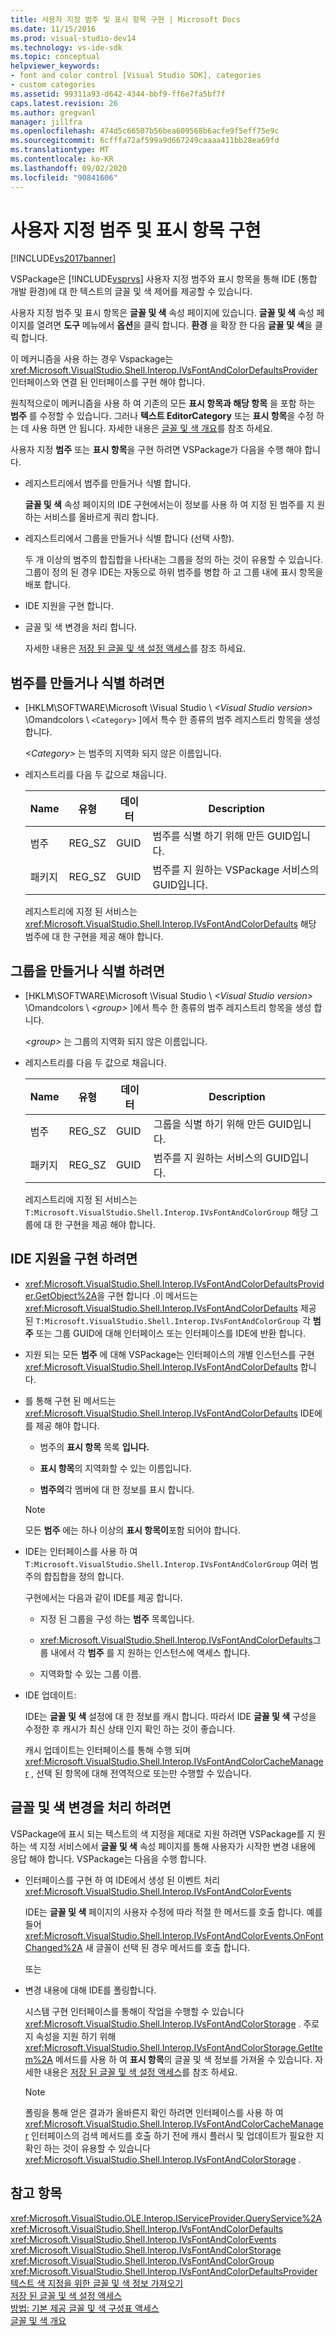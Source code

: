 ```yaml
---
title: 사용자 지정 범주 및 표시 항목 구현 | Microsoft Docs
ms.date: 11/15/2016
ms.prod: visual-studio-dev14
ms.technology: vs-ide-sdk
ms.topic: conceptual
helpviewer_keywords:
- font and color control [Visual Studio SDK], categories
- custom categories
ms.assetid: 99311a93-d642-4344-bbf9-ff6e7fa5bf7f
caps.latest.revision: 26
ms.author: gregvanl
manager: jillfra
ms.openlocfilehash: 474d5c66507b56bea609568b6acfe9f5eff75e9c
ms.sourcegitcommit: 6cfffa72af599a9d667249caaaa411bb28ea69fd
ms.translationtype: MT
ms.contentlocale: ko-KR
ms.lasthandoff: 09/02/2020
ms.locfileid: "90841606"
---
```

# <a name="implementing-custom-categories-and-display-items"></a>사용자 지정 범주 및 표시 항목 구현
[!INCLUDE[vs2017banner](../includes/vs2017banner.md)]

VSPackage은 [!INCLUDE[vsprvs](../includes/vsprvs-md.md)] 사용자 지정 범주와 표시 항목을 통해 IDE (통합 개발 환경)에 대 한 텍스트의 글꼴 및 색 제어를 제공할 수 있습니다.  
  
 사용자 지정 범주 및 표시 항목은 **글꼴 및 색** 속성 페이지에 있습니다. **글꼴 및 색** 속성 페이지를 열려면 **도구** 메뉴에서 **옵션**을 클릭 합니다. **환경** 을 확장 한 다음 **글꼴 및 색**을 클릭 합니다.  
  
 이 메커니즘을 사용 하는 경우 Vspackage는 <xref:Microsoft.VisualStudio.Shell.Interop.IVsFontAndColorDefaultsProvider> 인터페이스와 연결 된 인터페이스를 구현 해야 합니다.  
  
 원칙적으로이 메커니즘을 사용 하 여 기존의 모든 **표시 항목과 해당 항목** 을 포함 하는 **범주** 를 수정할 수 있습니다. 그러나 **텍스트 EditorCategory** 또는 **표시 항목**을 수정 하는 데 사용 하면 안 됩니다. 자세한 내용은 [글꼴 및 색 개요](../extensibility/font-and-color-overview.md)를 참조 하세요.  
  
 사용자 지정 **범주** 또는 **표시 항목**을 구현 하려면 VSPackage가 다음을 수행 해야 합니다.  
  
- 레지스트리에서 범주를 만들거나 식별 합니다.  
  
   **글꼴 및 색** 속성 페이지의 IDE 구현에서는이 정보를 사용 하 여 지정 된 범주를 지 원하는 서비스를 올바르게 쿼리 합니다.  
  
- 레지스트리에서 그룹을 만들거나 식별 합니다 (선택 사항).  
  
   두 개 이상의 범주의 합집합을 나타내는 그룹을 정의 하는 것이 유용할 수 있습니다. 그룹이 정의 된 경우 IDE는 자동으로 하위 범주를 병합 하 고 그룹 내에 표시 항목을 배포 합니다.  
  
- IDE 지원을 구현 합니다.  
  
- 글꼴 및 색 변경을 처리 합니다.  
  
  자세한 내용은 [저장 된 글꼴 및 색 설정 액세스](../extensibility/accessing-stored-font-and-color-settings.md)를 참조 하세요.  
  
## <a name="to-create-or-identify-categories"></a>범주를 만들거나 식별 하려면  
  
- [HKLM\SOFTWARE\Microsoft \Visual Studio \\ *\<Visual Studio version>* \Omandcolors \\ `<Category>` ]에서 특수 한 종류의 범주 레지스트리 항목을 생성 합니다.  
  
   *\<Category>* 는 범주의 지역화 되지 않은 이름입니다.  
  
- 레지스트리를 다음 두 값으로 채웁니다.  
  
  |Name|유형|데이터|Description|  
  |----------|----------|----------|-----------------|  
  |범주|REG_SZ|GUID|범주를 식별 하기 위해 만든 GUID입니다.|  
  |패키지|REG_SZ|GUID|범주를 지 원하는 VSPackage 서비스의 GUID입니다.|  
  
  레지스트리에 지정 된 서비스는 <xref:Microsoft.VisualStudio.Shell.Interop.IVsFontAndColorDefaults> 해당 범주에 대 한 구현을 제공 해야 합니다.  
  
## <a name="to-create-or-identify-groups"></a>그룹을 만들거나 식별 하려면  
  
- [HKLM\SOFTWARE\Microsoft \Visual Studio \\ *\<Visual Studio version>* \Omandcolors \\ *\<group>* ]에서 특수 한 종류의 범주 레지스트리 항목을 생성 합니다.  
  
   *\<group>* 는 그룹의 지역화 되지 않은 이름입니다.  
  
- 레지스트리를 다음 두 값으로 채웁니다.  
  
  |Name|유형|데이터|Description|  
  |----------|----------|----------|-----------------|  
  |범주|REG_SZ|GUID|그룹을 식별 하기 위해 만든 GUID입니다.|  
  |패키지|REG_SZ|GUID|범주를 지 원하는 서비스의 GUID입니다.|  
  
  레지스트리에 지정 된 서비스는 `T:Microsoft.VisualStudio.Shell.Interop.IVsFontAndColorGroup` 해당 그룹에 대 한 구현을 제공 해야 합니다.  
  
## <a name="to-implement-ide-support"></a>IDE 지원을 구현 하려면  
  
- <xref:Microsoft.VisualStudio.Shell.Interop.IVsFontAndColorDefaultsProvider.GetObject%2A>을 구현 합니다 .이 메서드는 <xref:Microsoft.VisualStudio.Shell.Interop.IVsFontAndColorDefaults> 제공 된 `T:Microsoft.VisualStudio.Shell.Interop.IVsFontAndColorGroup` 각 **범주** 또는 그룹 GUID에 대해 인터페이스 또는 인터페이스를 IDE에 반환 합니다.  
  
- 지원 되는 모든 **범주** 에 대해 VSPackage는 인터페이스의 개별 인스턴스를 구현 <xref:Microsoft.VisualStudio.Shell.Interop.IVsFontAndColorDefaults> 합니다.  
  
- 를 통해 구현 된 메서드는 <xref:Microsoft.VisualStudio.Shell.Interop.IVsFontAndColorDefaults> IDE에를 제공 해야 합니다.  
  
  - 범주의 **표시 항목** 목록 **입니다.**  
  
  - **표시 항목**의 지역화할 수 있는 이름입니다.  
  
  - **범주의**각 멤버에 대 한 정보를 표시 합니다.  
  
  > [!NOTE]
  > 모든 **범주** 에는 하나 이상의 **표시 항목이**포함 되어야 합니다.  
  
- IDE는 인터페이스를 사용 하 여 `T:Microsoft.VisualStudio.Shell.Interop.IVsFontAndColorGroup` 여러 범주의 합집합을 정의 합니다.  
  
   구현에서는 다음과 같이 IDE를 제공 합니다.  
  
  - 지정 된 그룹을 구성 하는 **범주** 목록입니다.  
  
  - <xref:Microsoft.VisualStudio.Shell.Interop.IVsFontAndColorDefaults>그룹 내에서 각 **범주** 를 지 원하는 인스턴스에 액세스 합니다.  
  
  - 지역화할 수 있는 그룹 이름.  
  
- IDE 업데이트:  
  
   IDE는 **글꼴 및 색** 설정에 대 한 정보를 캐시 합니다. 따라서 IDE **글꼴 및 색** 구성을 수정한 후 캐시가 최신 상태 인지 확인 하는 것이 좋습니다.  
  
  캐시 업데이트는 인터페이스를 통해 수행 되며 <xref:Microsoft.VisualStudio.Shell.Interop.IVsFontAndColorCacheManager> , 선택 된 항목에 대해 전역적으로 또는만 수행할 수 있습니다.  
  
## <a name="to-handle-font-and-color-changes"></a>글꼴 및 색 변경을 처리 하려면  
 VSPackage에 표시 되는 텍스트의 색 지정을 제대로 지원 하려면 VSPackage를 지 원하는 색 지정 서비스에서 **글꼴 및 색** 속성 페이지를 통해 사용자가 시작한 변경 내용에 응답 해야 합니다. VSPackage는 다음을 수행 합니다.  
  
- 인터페이스를 구현 하 여 IDE에서 생성 된 이벤트 처리 <xref:Microsoft.VisualStudio.Shell.Interop.IVsFontAndColorEvents>  
  
     IDE는 **글꼴 및 색** 페이지의 사용자 수정에 따라 적절 한 메서드를 호출 합니다. 예를 들어 <xref:Microsoft.VisualStudio.Shell.Interop.IVsFontAndColorEvents.OnFontChanged%2A> 새 글꼴이 선택 된 경우 메서드를 호출 합니다.  
  
     또는  
  
- 변경 내용에 대해 IDE를 폴링합니다.  
  
     시스템 구현 인터페이스를 통해이 작업을 수행할 수 있습니다 <xref:Microsoft.VisualStudio.Shell.Interop.IVsFontAndColorStorage> . 주로 지 속성을 지원 하기 위해 <xref:Microsoft.VisualStudio.Shell.Interop.IVsFontAndColorStorage.GetItem%2A> 메서드를 사용 하 여 **표시 항목**의 글꼴 및 색 정보를 가져올 수 있습니다. 자세한 내용은 [저장 된 글꼴 및 색 설정 액세스](../extensibility/accessing-stored-font-and-color-settings.md)를 참조 하세요.  
  
    > [!NOTE]
    > 폴링을 통해 얻은 결과가 올바른지 확인 하려면 인터페이스를 사용 하 여 <xref:Microsoft.VisualStudio.Shell.Interop.IVsFontAndColorCacheManager> 인터페이스의 검색 메서드를 호출 하기 전에 캐시 플러시 및 업데이트가 필요한 지 확인 하는 것이 유용할 수 있습니다 <xref:Microsoft.VisualStudio.Shell.Interop.IVsFontAndColorStorage> .  
  
## <a name="see-also"></a>참고 항목  
 <xref:Microsoft.VisualStudio.OLE.Interop.IServiceProvider.QueryService%2A>   
 <xref:Microsoft.VisualStudio.Shell.Interop.IVsFontAndColorDefaults>   
 <xref:Microsoft.VisualStudio.Shell.Interop.IVsFontAndColorEvents>   
 <xref:Microsoft.VisualStudio.Shell.Interop.IVsFontAndColorStorage>   
 <xref:Microsoft.VisualStudio.Shell.Interop.IVsFontAndColorGroup>   
 <xref:Microsoft.VisualStudio.Shell.Interop.IVsFontAndColorDefaultsProvider>   
 [텍스트 색 지정을 위한 글꼴 및 색 정보 가져오기](../extensibility/getting-font-and-color-information-for-text-colorization.md)   
 [저장 된 글꼴 및 색 설정 액세스](../extensibility/accessing-stored-font-and-color-settings.md)   
 [방법: 기본 제공 글꼴 및 색 구성표 액세스](../extensibility/how-to-access-the-built-in-fonts-and-color-scheme.md)   
 [글꼴 및 색 개요](../extensibility/font-and-color-overview.md)
